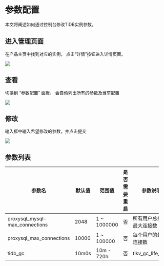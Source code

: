 # 参数配置

本文将阐述如何通过控制台修改TiDB实例参数。

## 进入管理页面

在产品主页中找到对应的实例， 点击“详情”按钮进入详情页面。

![](http://tidb-doc.cn-bj.ufileos.com/basic/instance.list.detail.button.png)

## 查看

切换到 “参数配置” 面板， 会自动列出所有的参数及当前配置

![](http://tidb-docs.cn-bj.ufileos.com/configure00.png)

## 修改

输入框中输入希望修改的参数，并点击提交

![](http://tidb-docs.cn-bj.ufileos.com/configure002.png)


## 参数列表

| 参数名| 默认值 | 范围值 | 是否需要重启 | 参数说明 | 
| --- | --------- | ----------- | ------ | ------- | 
|proxysql_mysql-max_connections|2048|1 ~ 1000000|否|所有用户总共的最大连接数|
|proxysql_max_connections|10000|1 ~ 100000|否|每个用户的最大连接数|
|tidb_gc|10m0s| 10m - 720h | 否| tikv_gc_life_time |
